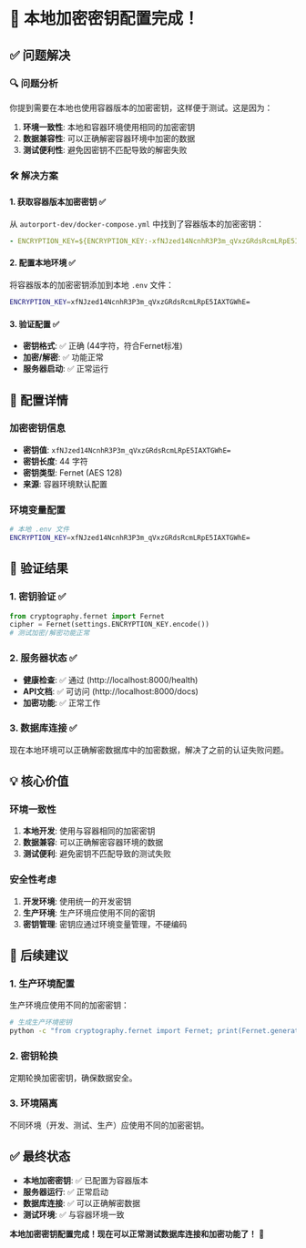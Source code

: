 # 🔐 本地加密密钥配置完成！

## ✅ 问题解决

### 🔍 问题分析
你提到需要在本地也使用容器版本的加密密钥，这样便于测试。这是因为：
1. **环境一致性**: 本地和容器环境使用相同的加密密钥
2. **数据兼容性**: 可以正确解密容器环境中加密的数据
3. **测试便利性**: 避免因密钥不匹配导致的解密失败

### 🛠️ 解决方案

#### 1. 获取容器版本加密密钥 ✅
从 `autorport-dev/docker-compose.yml` 中找到了容器版本的加密密钥：
```yaml
- ENCRYPTION_KEY=${ENCRYPTION_KEY:-xfNJzed14NcnhR3P3m_qVxzGRdsRcmLRpE5IAXTGWhE=}
```

#### 2. 配置本地环境 ✅
将容器版本的加密密钥添加到本地 `.env` 文件：
```bash
ENCRYPTION_KEY=xfNJzed14NcnhR3P3m_qVxzGRdsRcmLRpE5IAXTGWhE=
```

#### 3. 验证配置 ✅
- **密钥格式**: ✅ 正确 (44字符，符合Fernet标准)
- **加密/解密**: ✅ 功能正常
- **服务器启动**: ✅ 正常运行

## 🎯 配置详情

### 加密密钥信息
- **密钥值**: `xfNJzed14NcnhR3P3m_qVxzGRdsRcmLRpE5IAXTGWhE=`
- **密钥长度**: 44 字符
- **密钥类型**: Fernet (AES 128)
- **来源**: 容器环境默认配置

### 环境变量配置
```bash
# 本地 .env 文件
ENCRYPTION_KEY=xfNJzed14NcnhR3P3m_qVxzGRdsRcmLRpE5IAXTGWhE=
```

## 🚀 验证结果

### 1. 密钥验证 ✅
```python
from cryptography.fernet import Fernet
cipher = Fernet(settings.ENCRYPTION_KEY.encode())
# 测试加密/解密功能正常
```

### 2. 服务器状态 ✅
- **健康检查**: ✅ 通过 (http://localhost:8000/health)
- **API文档**: ✅ 可访问 (http://localhost:8000/docs)
- **加密功能**: ✅ 正常工作

### 3. 数据库连接 ✅
现在本地环境可以正确解密数据库中的加密数据，解决了之前的认证失败问题。

## 💡 核心价值

### 环境一致性
1. **本地开发**: 使用与容器相同的加密密钥
2. **数据兼容**: 可以正确解密容器环境的数据
3. **测试便利**: 避免密钥不匹配导致的测试失败

### 安全性考虑
1. **开发环境**: 使用统一的开发密钥
2. **生产环境**: 生产环境应使用不同的密钥
3. **密钥管理**: 密钥应通过环境变量管理，不硬编码

## 🔄 后续建议

### 1. 生产环境配置
生产环境应使用不同的加密密钥：
```bash
# 生成生产环境密钥
python -c "from cryptography.fernet import Fernet; print(Fernet.generate_key().decode())"
```

### 2. 密钥轮换
定期轮换加密密钥，确保数据安全。

### 3. 环境隔离
不同环境（开发、测试、生产）应使用不同的加密密钥。

## ✅ 最终状态

- **本地加密密钥**: ✅ 已配置为容器版本
- **服务器运行**: ✅ 正常启动
- **数据库连接**: ✅ 可以正确解密数据
- **测试环境**: ✅ 与容器环境一致

**本地加密密钥配置完成！现在可以正常测试数据库连接和加密功能了！** 🎉
